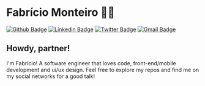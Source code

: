 # Fabrício Monteiro :man_technologist:

[![Github Badge](https://img.shields.io/badge/-Github-000?style=flat-square&logo=Github&logoColor=white&link=https://github.com/fabmont)](https://github.com/fabmont)
[![Linkedin Badge](https://img.shields.io/badge/-LinkedIn-blue?style=flat-square&logo=Linkedin&logoColor=white&link=https://www.linkedin.com/in/fabmont/)](https://www.linkedin.com/in/fabmont/)
[![Twitter Badge](https://img.shields.io/badge/-Twitter-1ca0f1?style=flat-square&labelColor=1ca0f1&logo=twitter&logoColor=white&link=https://twitter.com/fabsmont)](https://twitter.com/fabsmont)
[![Gmail Badge](https://img.shields.io/badge/-Gmail-c14438?style=flat-square&logo=Gmail&logoColor=white&link=mailto:fabriciosantos47@gmail.com)](mailto:fabriciosantos47@gmail.com)

## Howdy, partner!
I'm Fabrício! A software engineer that loves code, front-end/mobile development and ui/ux design.
Feel free to explore my repos and find me on my social networks for a good talk!
